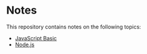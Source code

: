 # Notes

This repository contains notes on the following topics:

- [JavaScript Basic](./JS_Basics.md)
- [Node.js](./NodeJS.md)
